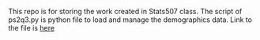 This repo is for storing the work created in Stats507 class. The script of ps2q3.py is python file to load and manage the demographics data. Link to the file is [here](./ps2q3.py)
